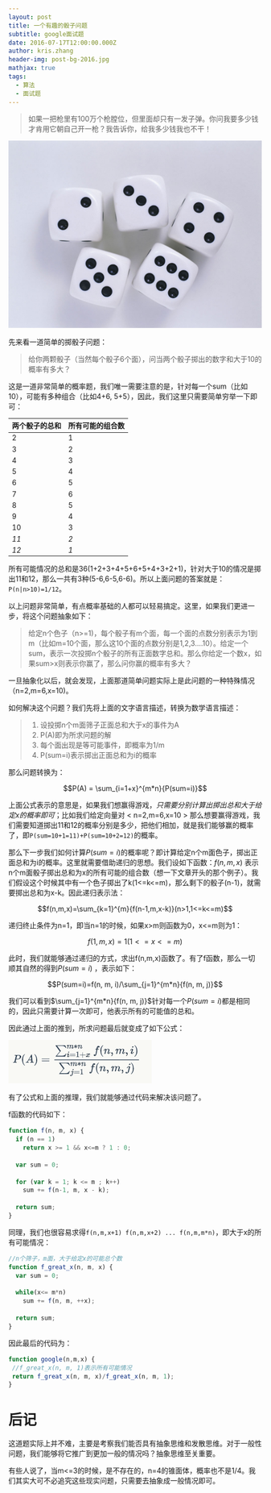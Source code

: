 ```yaml
---
layout: post
title: 一个有趣的骰子问题
subtitle: google面试题
date: 2016-07-17T12:00:00.000Z
author: kris.zhang
header-img: post-bg-2016.jpg
mathjax: true
tags:
  - 算法
  - 面试题
---
```


> 如果一把枪里有100万个枪膛位，但里面却只有一发子弹。你问我要多少钱才肯用它朝自己开一枪？我告诉你，给我多少钱我也不干！

![筛子图片](shaizi_google/shaizi.jpg)

先来看一道简单的掷骰子问题：

> 给你两颗骰子（当然每个骰子6个面），问当两个骰子掷出的数字和大于10的概率有多大？

这是一道非常简单的概率题，我们唯一需要注意的是，针对每一个sum（比如10），可能有多种组合（比如4+6, 5+5），因此，我们这里只需要简单穷举一下即可：

两个骰子的总和 | 所有可能的组合数
------- | --------
2       | 1
3       | 2
4       | 3
5       | 4
6       | 5
7       | 6
8       | 5
9       | 4
10      | 3
_11_    | _2_
_12_    | _1_

所有可能情况的总和是36(1+2+3+4+5+6+5+4+3+2+1)，针对大于10的情况是掷出11和12，那么一共有3种(5-6,6-5,6-6)。所以上面问题的答案就是：`P(n|n>10)=1/12`。

以上问题非常简单，有点概率基础的人都可以轻易搞定。这里，如果我们更进一步，将这个问题抽象如下：

> 给定n个色子（n>=1)，每个骰子有m个面，每一个面的点数分别表示为1到m（比如m=10个面，那么这10个面的点数分别是1,2,3....10）。给定一个sum，表示一次投掷n个骰子的所有正面数字总和。那么你给定一个数x，如果sum>x则表示你赢了，那么问你赢的概率有多大？

一旦抽象化以后，就会发现，上面那道简单问题实际上是此问题的一种特殊情况（n=2,m=6,x=10)。

如何解决这个问题？我们先将上面的文字语言描述，转换为数学语言描述：

> 1. 设投掷n个m面筛子正面总和大于x的事件为A
> 2. P(A)即为所求问题的解
> 3. 每个面出现是等可能事件，即概率为1/m
> 4. P(sum=i)表示掷出正面总和为i的概率

那么问题转换为：

$$P(A) = \sum_{i=1+x}^{m*n}{P(sum=i)}$$

上面公式表示的意思是，如果我们想赢得游戏，_只需要分别计算出掷出总和大于给定x的概率即可_；比如我们给定向量对 < n=2,m=6,x=10 > 那么想要赢得游戏，我们需要知道掷出11和12的概率分别是多少，把他们相加，就是我们能够赢的概率了，即`P(sum=10+1=11)+P(sum=10+2=12)`的概率。

那么下一步我们如何计算$P(sum=i)$的概率呢？即计算给定n个m面色子，掷出正面总和为i的概率。这里就需要借助递归的思想。我们设如下函数：$f(n,m,x)$ 表示n个m面骰子掷出总和为x的所有可能的组合数（想一下文章开头的那个例子）。我们假设这个时候其中有一个色子掷出了k(1<=k<=m)，那么剩下的骰子(n-1)，就需要掷出总和为x-k。因此递归表示法：

$$f(n,m,x)=\sum_{k=1}^{m}{f(n-1,m,x-k)}(n>1,1<=k<=m)$$

递归终止条件为n=1，即当n=1的时候，如果x>m则函数为0，x<=m则为1：

$$f(1,m,x)=1(1<=x<=m)$$

此时，我们就能够通过递归的方式，求出f(n,m,x)函数了。有了f函数，那么一切顺其自然的得到$P(sum=i)$ ，表示如下：

$$P(sum=i)=f(n, m, i)/\sum_{j=1}^{m*n}{f(n, m, j)}$$

我们可以看到$\sum_{j=1}^{m*n}{f(n, m, j)}$针对每一个$P(sum=i)$都是相同的，因此只需要计算一次即可，他表示所有的可能值的总和。

因此通过上面的推到，所求问题最后就变成了如下公式：

![latone](shaizi_google/lastone.png)

有了公式和上面的推理，我们就能够通过代码来解决该问题了。

f函数的代码如下：

```javascript
function f(n, m, x) {
  if (n == 1)
    return x >= 1 && x<=m ? 1 : 0;

  var sum = 0;

  for (var k = 1; k <= m ; k++)
    sum += f(n-1, m, x - k);

  return sum;
}
```

同理，我们也很容易求得`f(n,m,x+1) f(n,m,x+2) ... f(n,m,m*n)`，即大于x的所有可能情况：

```javascript
//n个筛子，m面，大于给定x的可能总个数
function f_great_x(n, m, x) {
  var sum = 0;

  while(x<= m*n)
    sum += f(n, m, ++x);

  return sum;
}
```

因此最后的代码为：

```javascript
function google(n,m,x) {
 //f_great_x(n, m, 1)表示所有可能情况
 return f_great_x(n, m, x)/f_great_x(n, m, 1);
}
```

# 后记

这道题实际上并不难，主要是考察我们能否具有抽象思维和发散思维。对于一般性问题，我们能够将它推广到更加一般的情况吗？抽象思维至关重要。

有些人说了，当m<=3的时候，是不存在的，n=4的锥面体，概率也不是1/4。我们其实大可不必追究这些现实问题，只需要去抽象成一般情况即可。
